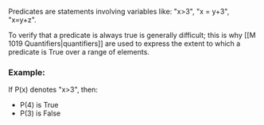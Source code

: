 Predicates are statements involving variables like: "x>3", "x = y+3", "x=y+z".

To verify that a predicate is always true is generally difficult; this is why [[M 1019 Quantifiers|quantifiers]] are used to express the extent to which a predicate is True over a range of elements.
### Example:
If P(x) denotes "x>3", then:
- P(4) is True 
- P(3) is False